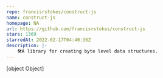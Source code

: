 ```yaml
---
repo: francisrstokes/construct-js
name: construct-js
homepage: NA
url: https://github.com/francisrstokes/construct-js
stars: 1369
starredAt: 2022-02-17T04:40:36Z
description: |-
    🛠️A library for creating byte level data structures.
---
```


[object Object]

